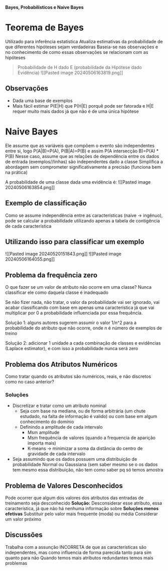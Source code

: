 **Bayes, Probabilísticos e Naive Bayes**
# Teorema de Bayes
Utilizado para inferência estatística
Atualiza estimativas da probabilidade de que diferentes hipóteses sejam verdadeiras
	Baseia-se nas observações e no conhecimento de como essas observações se relacionam com as hipóteses

> Probabilidade de H dado E (probabilidade da Hipótese dado Evidência)
![[Pasted image 20240506163819.png]]
## Observações
- Dada uma base de exemplos
- Mais fácil estimar P(E|H) que P(H|E) porquê pode ser fatorada e H|E requer muito mais dados já que não é de uma única hipótese

# Naive Bayes
Ele assume que as variáveis que compõem o evento são independentes entre si, logo
P(A|B)=P(A), P(B|A)=P(B) e assim P(A intersecção B)=P(A) * P(B)
Nesse caso, assume que as relações de dependência entre os dados de entrada (exemplos//linhas) são independentes dado a classe
Simplifica a abordagem sem comprometer significativamente a precisão (funciona bem na prática)

A probabilidade de uma classe dada uma evidência é:
![[Pasted image 20240506163854.png]]

## Exemplo de classificação
Como se assume independência entre as características (naive -> ingênuo), pode se calcular a probabilidade utilizando apenas a tabela de contigência de cada característica
## Utilizando isso para classificar um exemplo
![[Pasted image 20240520151843.png]]
![[Pasted image 20240506164055.png]]

## Problema da frequência zero
O que fazer se um valor de atributo não ocorre em uma classe? Nunca classificar ele como daquela classe é inadequado

Se não fizer nada, não tratar, o valor da probabilidade vai ser ignorado, vai acabar classificando com base em apenas uma característica já que vai multiplicar por 0 a probabilidade influenciada por essa frequência.

Solução 1: alguns autores sugerem assumir o valor 1/n^2 para a probabilidade do atributo que não ocorre, onde n é número de exemplos de treino

Solução 2: adicionar 1 unidade a cada combinação de classes e evidências (Laplace estimator), e com isso a probabilidade nunca será zero

## Problema dos Atributos Numéricos
Como tratar quando os atributos são numéricos, reais, e não discretos como no caso anterior?
### Soluções
- Discretizar e tratar como um atributo nominal
	- Seja com base na mediana, ou de forma arbitrária (um chute estudado, na falta de informação é valido) ou com base em algum conhecimento do domínio
	- Definindo a amplitude de cada intervalo 
		- Msm amplitude
		- Msm frequência de valores (quando a frequencia de aparição importa mais)
		- K-means -> minimizar a soma da distância do centro de gravidade de cada intervalo
- Seja assumindo que os dados possuem uma distribuição de probabilidade Normal ou Gaussiana (sem saber mesmo se o os dados tem mesmo essa distribuição, não tem como saber pq só temos amostra
## Problema de Valores Desconhecidos
Pode ocorrer que algum dos valores dos atributos das entradas de treinamento seja desconhecido
**Solução:** Desconsiderar esse atributo, essa característica, já que não há nenhuma informação sobre
**Soluções menos efetivas**
	Substituir pelo valor mais frequente (moda) ou média
	Considerar um valor próximo
## Discussões
Trabalha com a assunção INCORRETA de que as características são independentes, mas como influencia de forma parecida tanto para sim quanto para não
Quando temos mais atributos redundantes temos mais problemas
